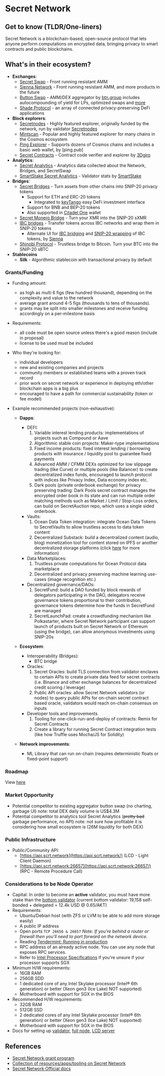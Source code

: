 ﻿# Secret Network

## Get to know (TLDR/One-liners)

Secret Network is a blockchain-based, open-source protocol that lets anyone perform computations on encrypted data, bringing privacy to smart contracts and public blockchains.

## What's in their ecosystem?

- **Exchanges**:
  - [Secret Swap](https://www.secretswap.net/) - Front running resistant AMM
  - [Sienna Network](https://sienna.network/) - Front running resistant AMM, and more products in the future
  - [Button Swap](https://www.btn.group/secret_network/button_swap) - AMM/DEX aggregator by [btn.group](https://www.btn.group/) includes autocompounding of yield for LPs, optimized swaps and [more](https://medium.com/@secretnetwork/button-swap-yield-optimizer-guide-bacef0ad6adb)
  - [Shade Protocol](https://shadeprotocol.io/) - an array of connected privacy-preserving DeFi applications
- **Block explorers**:
  - [Secretnodes](https://secretnodes.com/) - Highly featured explorer, originally funded by the network, run by validator [Secretnodes](https://secretnodes.org/)
  - [Mintscan](https://www.mintscan.io/secret) - Popular and highly featured explorer for many chains in the Cosmos ecosystem
  - [Ping Explorer](https://ping.pub/secret) - Supports dozens of Cosmos chains and includes a basic web wallet, by [ping.pub]
  - [Secret Contracts](http://secret-contracts.com/) - Contract code verifier and explorer by [3Dgiro](https://3dgiro.com/)
- **Analytics**:
  - [Secret Analytics](https://secretanalytics.xyz/) - Analytics data collected about the Network, Bridges, and SecretSwap
  - [SmartStake Secret Analytics](https://secret.smartstake.io/) - Validator stats by [SmartStake](https://smartstake.io/)
- **Bridges**:
  - [Secret Bridges](https://bridge.scrt.network/) - Turn assets from other chains into SNIP-20 privacy tokens
    - Support for ETH and ERC-20 tokens
      - Integrated to [keyTango](https://app.keytango.io/invest) easy DeFi investment interface
    - Support for BNB and BEP-20 tokens
    - Also supported in [Citadel One](https://citadel.one/) wallet
  - [Secret Monero Bridge](https://ipfs.io/ipfs/QmNRrLDhKGZCSXAZcPU1cBTaLouhWnTi5kfWUzJB4nJbzA) - Turn your XMR into the SNIP-20 sXMR
  - [IBC bridges](https://wrap.scrt.network/) - Transfer tokens across IBC networks and wrap them in SNIP-20 tokens
    - Alternate UI for [IBC bridging](https://app.sienna.network/wrap/ibc) and [SNIP-20 wrapping](https://app.sienna.network/wrap) of IBC tokens, by [Sienna](https://sienna.network/)
  - [Shinobi Protocol](https://sbtc.ninja/) - Trustless bridge to Bitcoin. Turn your BTC into the SNIP-20 sBTC
- **Stablecoins**
  - **Silk** - Algorithmic stablecoin with transactional privacy by default

### Grants/Funding

- Funding amount:

  - as high as multi 6 figs (few hundred thousand), depending on the complexity and value to the network
  - average grant around 4-5 figs (thousands to tens of thousands).
  - grants may be split into smaller milestones and receive funding accordingly on a per-milestone basis

- Requirements:

  - all code must be open source unless there's a good reason (include in proposal)
  - license to be used must be included

- Who they're looking for:

  - individual developers
  - new and existing companies and projects
  - community members or established teams with a proven track record
  - prior work on secret network or experience in deploying eth/other blockchain apps is a big plus
  - encouraged to have a path for commercial sustainability (token or fee model)

- Example recommended projects (non-exhaustive):

  - **Dapps**:

    - DEFI:
      1.  Variable interest lending products: implementations of projects such as Compound or Aave
      2.  Algorithmic stable coin projects: Maker-type implementations
      3.  Fixed income products: fixed interest lending / borrowing products with insurance / liquidity pool to guarantee fixed payments
      4.  Advanced AMM / CFMM DEXs optimized for low slippage trading (like Curve) or multiple pools (like Balancer) to create decentralized index funds, encouraged to launch protocol with indices like Privacy Index, Data economy index etc.
      5.  Dark pools (private orderbook exchange) for privacy preserving trading: Dark Pools secret contract manages the encrypted order book in its state and can run multiple order matching methods such as Market / Limit / Stop-Loss orders, can build on SecretAuction repo, which uses a single sided orderbook.
    - Vaults:
      1.  Ocean Data Token integration: integrate Ocean Data Tokens to SecretVaults to allow trustless access to data token content
      2.  Decentralized Substack: build a decentralized content (audio, blog) monetization tool for content stored on IPFS or another decentralized storage platforms (click [here](https://blog.scrt.network/secret-vaults-programmable-access-control/) for more information)
    - Data Marketplaces:
      1.  Trustless private computations for Ocean Protocol data marketplace
      2.  Decentralized and privacy preserving machine learning use-cases (image recognition etc.)
    - Decentralized governance/DAOs:
      1.  SecretFund: build a DAO funded by block rewards of delegators participating in the DAO, delegators receive governance tokens proportional to their contribution, governance tokens determine how the funds in SecretFund are managed
      2.  SecretLaunchPad: create a crowdfunding mechanism like Polkastarter, where Secret Network participant can support launch of products built on Secret Network or Ethereum (using the bridge), can allow anonymous investments using SNIP-20s

  - **Ecosystem**:

    - Interoperability (Bridges):
      - BTC bridge
    - Oracles:
      1.  Secret Oracles: build TLS connection from validator enclaves to certain APIs to create private data feed for secret contracts (i.e. Binance and other exchange balances for decentralized credit scoring / leverage)
      2.  Public API oracles: allow Secret Network validators (or nodes) to query public APIs for on-chain secret contract based oracle, validators would reach on-chain consensus on inputs
    - Developer tools and improvements
      1.  Tooling for one-click-run-and-deploy of contracts: Remix for Secret Contracts
      2.  Create a library for running Secret Contract integration tests (like how Truffle uses Mocha/JS for Solidity)

  - **Network improvements**:
    - ML Library that can run on-chain (requires deterministic floats or fixed-point support)

### Roadmap

View [here](https://ik.imagekit.io/secretnetwork/images/Roadmap_may2022_569bd2c640_xAzAmMlkm.pdf)

### Market Opportunity

- Potential competitor to existing aggregator button swap (no charting, garbage UI) note: total DEX daily volume is US$4.3M
- Potential competitor to analytics tool Secret Analytics (~~pretty bad~~ garbage performance, no API) note: not sure how profitable it is considering how small ecosystem is (26M liquidity for both DEX)

### Public Infrastructure

- Public/Community API:
  - [https://api.scrt.network](https://api.scrt.network/) (LCD - Light Client Daemon)
  - [https://api.scrt.network:26657](https://api.scrt.network:26657/) (RPC - Remote Procedure Call)

### Considerations to be Node Operator

- Capital: In order to become an **active** validator, you must have more stake than the [bottom validator](https://www.mintscan.io/secret/validators) (current bottom validator: 19,158 self-bonded + delegated = 12.4k USD @ 0.65/AKT)
- Requirements:
  - Ubuntu/Debian host (with ZFS or LVM to be able to add more storage easily)
  - A public IP address
  - Open ports `TCP 26656 & 26657` _Note: If you're behind a router or firewall then you'll need to port forward on the network device._
  - Reading [Tendermint: Running in production](https://docs.tendermint.com/v0.34/tendermint-core/running-in-production.html)
  - RPC address of an already active node. You can use any node that exposes RPC services.
  - Refer to [Intel Processor Specifications](https://ark.intel.com/content/www/us/en/ark.html#@Processors) if you're unsure if your processor supports SGX
- Minimum H/W requirements:
  - 16GB RAM
  - 256GB SDD
  - 1 dedicated core of any Intel Skylake processor (Intel® 6th generation) or better (Xeon gen3 (Ice Lake) NOT supported)
  - Motherboard with support for SGX in the BIOS
- Recommended H/W requirements:
  - 32GB RAM
  - 512GB SSD
  - 2 dedicated cores of any Intel Skylake processor (Intel® 6th generation) or better (Xeon gen3 (Ice Lake) NOT supported)
  - Motherboard with support for SGX in the BIOS
- Docs for setting up [validator](https://docs.scrt.network/node-guides/join-validator-mainnet.html), [full node](https://docs.scrt.network/node-guides/run-full-node-mainnet.html), [LCD server](https://docs.scrt.network/node-guides/lcd-server-example.html)

## References

- [Secret Network grant program](https://scrt.network/blog/announcing-secret-network-grant-program)
- [Collection of resources/apps/tooling on Secret Network](https://github.com/SecretFoundation/awesome-secret)
- [Secret Network Official docs](https://docs.scrt.network/)
